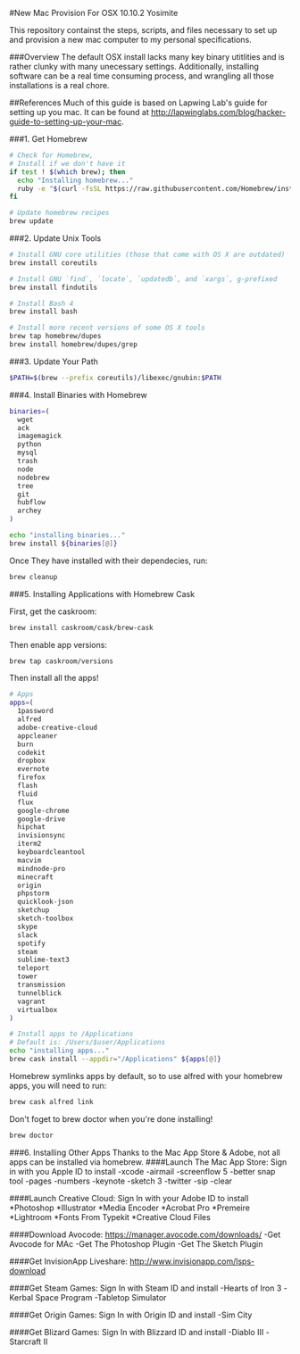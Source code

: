 #New Mac Provision
For OSX 10.10.2 Yosimite

This repository containst the steps, scripts, and files necessary to set up and provision a new mac computer to my personal specifications.

###Overview
The default OSX install lacks many key binary utitlities and is rather clunky with many unecessary settings. Additionally, installing software can be a real time consuming process, and wrangling all those installations is a real chore.

##References
Much of this guide is based on Lapwing Lab's guide for setting up you mac. It can be found at http://lapwinglabs.com/blog/hacker-guide-to-setting-up-your-mac.

###1. Get Homebrew
```bash
# Check for Homebrew,
# Install if we don't have it
if test ! $(which brew); then
  echo "Installing homebrew..."
  ruby -e "$(curl -fsSL https://raw.githubusercontent.com/Homebrew/install/master/install)"
fi

# Update homebrew recipes
brew update
```

###2. Update Unix Tools
```bash
# Install GNU core utilities (those that come with OS X are outdated)
brew install coreutils

# Install GNU `find`, `locate`, `updatedb`, and `xargs`, g-prefixed
brew install findutils

# Install Bash 4
brew install bash

# Install more recent versions of some OS X tools
brew tap homebrew/dupes
brew install homebrew/dupes/grep
```

###3. Update Your Path
```bash
$PATH=$(brew --prefix coreutils)/libexec/gnubin:$PATH
```

###4. Install Binaries with Homebrew
```bash
binaries=(
  wget
  ack
  imagemagick
  python
  mysql
  trash
  node
  nodebrew
  tree
  git
  hubflow
  archey
)

echo "installing binaries..."
brew install ${binaries[@]}
```
Once They have installed with their dependecies, run:
```bash
brew cleanup
```
###5. Installing Applications with Homebrew Cask

First, get the caskroom:
```bash
brew install caskroom/cask/brew-cask
```
Then enable app versions:
```bash
brew tap caskroom/versions
```
Then install all the apps!
```bash
# Apps
apps=(
  1password
  alfred
  adobe-creative-cloud
  appcleaner
  burn
  codekit
  dropbox
  evernote
  firefox
  flash
  fluid
  flux
  google-chrome
  google-drive
  hipchat
  invisionsync
  iterm2
  keyboardcleantool
  macvim
  mindnode-pro
  minecraft
  origin
  phpstorm
  quicklook-json
  sketchup
  sketch-toolbox
  skype
  slack
  spotify
  steam
  sublime-text3
  teleport
  tower
  transmission
  tunnelblick
  vagrant
  virtualbox
)

# Install apps to /Applications
# Default is: /Users/$user/Applications
echo "installing apps..."
brew cask install --appdir="/Applications" ${apps[@]}
```

Homebrew symlinks apps by default, so to use alfred with your homebrew apps, you will need to run:
```bash
brew cask alfred link
```
Don't foget to brew doctor when you're done installing!
```bash
brew doctor
```
###6. Installing Other Apps
Thanks to the Mac App Store & Adobe, not all apps can be installed via homebrew.
####Launch The Mac App Store:
Sign in with you Apple ID to install
-xcode
-airmail
-screenflow 5
-better snap tool
-pages
-numbers
-keynote
-sketch 3
-twitter
-sip
-clear

####Launch Creative Cloud:
Sign In with your Adobe ID to install
*Photoshop
*Illustrator
*Media Encoder
*Acrobat Pro
*Premeire
*Lightroom
*Fonts From Typekit
*Creative Cloud Files

####Download Avocode:
https://manager.avocode.com/downloads/
-Get Avocode for MAc
-Get The Photoshop Plugin
-Get The Sketch Plugin

####Get InvisionApp Liveshare:
http://www.invisionapp.com/lsps-download

####Get Steam Games:
Sign In with Steam ID and install
-Hearts of Iron 3
-Kerbal Space Program
-Tabletop Simulator

####Get Origin Games:
Sign In with Origin ID and install
-Sim City

####Get Blizard Games:
Sign In with Blizzard ID and install
-Diablo III
-Starcraft II





